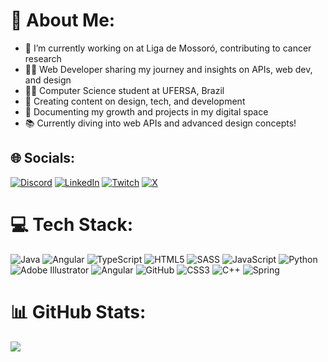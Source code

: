 # 💫 About Me:
- 🔭 I’m currently working on at Liga de Mossoró, contributing to cancer research<br>
- 👨‍💻 Web Developer sharing my journey and insights on APIs, web dev, and design<br>
- 👨‍🎓 Computer Science student at UFERSA, Brazil<br>
- 🎨 Creating content on design, tech, and development<br>
- 🌱 Documenting my growth and projects in my digital space<br>
- 📚 Currently diving into web APIs and advanced design concepts!


## 🌐 Socials:
[![Discord](https://img.shields.io/badge/Discord-%237289DA.svg?logo=discord&logoColor=white)](https://discord.gg/https://discord.gg/JaFP9wsj) [![LinkedIn](https://img.shields.io/badge/LinkedIn-%230077B5.svg?logo=linkedin&logoColor=white)](https://linkedin.com/in/gleo-dev) [![Twitch](https://img.shields.io/badge/Twitch-%239146FF.svg?logo=Twitch&logoColor=white)](https://twitch.tv/roppavlr_) [![X](https://img.shields.io/badge/X-black.svg?logo=X&logoColor=white)](https://x.com/leog____) 

# 💻 Tech Stack:
![Java](https://img.shields.io/badge/java-%23ED8B00.svg?style=for-the-badge&logo=openjdk&logoColor=white)  ![Angular](https://img.shields.io/badge/angular-%23DD0031.svg?style=for-the-badge&logo=angular&logoColor=white) ![TypeScript](https://img.shields.io/badge/typescript-%23007ACC.svg?style=for-the-badge&logo=typescript&logoColor=white) ![HTML5](https://img.shields.io/badge/html5-%23E34F26.svg?style=for-the-badge&logo=html5&logoColor=white) ![SASS](https://img.shields.io/badge/SASS-hotpink.svg?style=for-the-badge&logo=SASS&logoColor=white) ![JavaScript](https://img.shields.io/badge/javascript-%23323330.svg?style=for-the-badge&logo=javascript&logoColor=%23F7DF1E) ![Python](https://img.shields.io/badge/python-3670A0?style=for-the-badge&logo=python&logoColor=ffdd54) ![Adobe Illustrator](https://img.shields.io/badge/adobe%20illustrator-%23FF9A00.svg?style=for-the-badge&logo=adobe%20illustrator&logoColor=white) ![Angular](https://img.shields.io/badge/angular-%23DD0031.svg?style=for-the-badge&logo=angular&logoColor=white) ![GitHub](https://img.shields.io/badge/github-%23121011.svg?style=for-the-badge&logo=github&logoColor=white) ![CSS3](https://img.shields.io/badge/css3-%231572B6.svg?style=for-the-badge&logo=css3&logoColor=white) ![C++](https://img.shields.io/badge/c++-%2300599C.svg?style=for-the-badge&logo=c%2B%2B&logoColor=white) ![Spring](https://img.shields.io/badge/spring-%236DB33F.svg?style=for-the-badge&logo=spring&logoColor=white)
# 📊 GitHub Stats:

![](https://github-readme-stats.vercel.app/api/top-langs/?username=LeoGuimas&theme=dark&hide_border=false&include_all_commits=true&count_private=false&layout=compact)
<!-- Proudly created with GPRM ( https://gprm.itsvg.in ) -->
